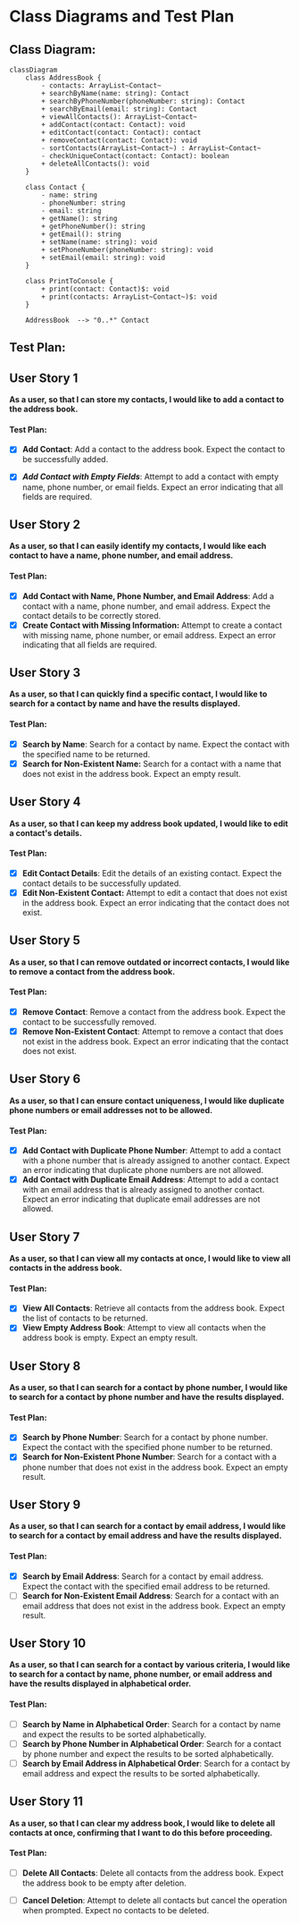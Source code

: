 # Class Diagrams and Test Plan

## Class Diagram:
```mermaid
classDiagram
    class AddressBook {
        - contacts: ArrayList~Contact~
        + searchByName(name: string): Contact
        + searchByPhoneNumber(phoneNumber: string): Contact
        + searchByEmail(email: string): Contact
        + viewAllContacts(): ArrayList~Contact~ 
        + addContact(contact: Contact): void
        + editContact(contact: Contact): contact
        + removeContact(contact: Contact): void
        - sortContacts(ArrayList~Contact~) : ArrayList~Contact~
        - checkUniqueContact(contact: Contact): boolean
        + deleteAllContacts(): void
    }
    
    class Contact {
        - name: string
        - phoneNumber: string
        - email: string
        + getName(): string
        + getPhoneNumber(): string
        + getEmail(): string
        + setName(name: string): void
        + setPhoneNumber(phoneNumber: string): void
        + setEmail(email: string): void
    }

    class PrintToConsole {
        + print(contact: Contact)$: void
        + print(contacts: ArrayList~Contact~)$: void
    }
    
    AddressBook  --> "0..*" Contact

```


## Test Plan:

## User Story 1
**As a user, so that I can store my contacts, I would like to add a contact to the address book.**

#### Test Plan:
- [x] **Add Contact**: Add a contact to the address book. Expect the contact to be successfully added.

- [x] ***Add Contact with Empty Fields***: Attempt to add a contact with empty name, phone number, or email fields. Expect an error indicating that all fields are required.

## User Story 2
**As a user, so that I can easily identify my contacts, I would like each contact to have a name, phone number, and email address.**

#### Test Plan:
- [x] **Add Contact with Name, Phone Number, and Email Address**: Add a contact with a name, phone number, and email address. Expect the contact details to be correctly stored.
- [x] **Create Contact with Missing Information:** Attempt to create a contact with missing name, phone number, or email address. Expect an error indicating that all fields are required.

## User Story 3
**As a user, so that I can quickly find a specific contact, I would like to search for a contact by name and have the results displayed.**

#### Test Plan:
- [x] **Search by Name**: Search for a contact by name. Expect the contact with the specified name to be returned.
- [X] **Search for Non-Existent Name:** Search for a contact with a name that does not exist in the address book. Expect an empty result.

## User Story 4
**As a user, so that I can keep my address book updated, I would like to edit a contact's details.**

#### Test Plan:
- [x] **Edit Contact Details**: Edit the details of an existing contact. Expect the contact details to be successfully updated.
- [x] **Edit Non-Existent Contact:** Attempt to edit a contact that does not exist in the address book. Expect an error indicating that the contact does not exist.

## User Story 5
**As a user, so that I can remove outdated or incorrect contacts, I would like to remove a contact from the address book.**

#### Test Plan:
- [x] **Remove Contact**: Remove a contact from the address book. Expect the contact to be successfully removed.
- [x] **Remove Non-Existent Contact**: Attempt to remove a contact that does not exist in the address book. Expect an error indicating that the contact does not exist.

## User Story 6
**As a user, so that I can ensure contact uniqueness, I would like duplicate phone numbers or email addresses not to be allowed.**

#### Test Plan:
- [x] **Add Contact with Duplicate Phone Number**: Attempt to add a contact with a phone number that is already assigned to another contact. Expect an error indicating that duplicate phone numbers are not allowed.
- [x] **Add Contact with Duplicate Email Address**: Attempt to add a contact with an email address that is already assigned to another contact. Expect an error indicating that duplicate email addresses are not allowed.

## User Story 7
**As a user, so that I can view all my contacts at once, I would like to view all contacts in the address book.**

#### Test Plan:
- [x] **View All Contacts**: Retrieve all contacts from the address book. Expect the list of contacts to be returned.
- [x] **View Empty Address Book**: Attempt to view all contacts when the address book is empty. Expect an empty result.

## User Story 8
**As a user, so that I can search for a contact by phone number, I would like to search for a contact by phone number and have the results displayed.**

#### Test Plan:
- [x] **Search by Phone Number**: Search for a contact by phone number. Expect the contact with the specified phone number to be returned.
- [x] **Search for Non-Existent Phone Number**: Search for a contact with a phone number that does not exist in the address book. Expect an empty result.

## User Story 9
**As a user, so that I can search for a contact by email address, I would like to search for a contact by email address and have the results displayed.**

#### Test Plan:
- [x] **Search by Email Address**: Search for a contact by email address. Expect the contact with the specified email address to be returned.
- [ ] **Search for Non-Existent Email Address**: Search for a contact with an email address that does not exist in the address book. Expect an empty result.

## User Story 10
**As a user, so that I can search for a contact by various criteria, I would like to search for a contact by name, phone number, or email address and have the results displayed in alphabetical order.**

#### Test Plan:
- [ ] **Search by Name in Alphabetical Order**: Search for a contact by name and expect the results to be sorted alphabetically.
- [ ] **Search by Phone Number in Alphabetical Order**: Search for a contact by phone number and expect the results to be sorted alphabetically.
- [ ] **Search by Email Address in Alphabetical Order**: Search for a contact by email address and expect the results to be sorted alphabetically.

## User Story 11
**As a user, so that I can clear my address book, I would like to delete all contacts at once, confirming that I want to do this before proceeding.**

#### Test Plan:
- [ ] **Delete All Contacts**: Delete all contacts from the address book. Expect the address book to be empty after deletion.
- [ ] **Cancel Deletion**: Attempt to delete all contacts but cancel the operation when prompted. Expect no contacts to be deleted.


